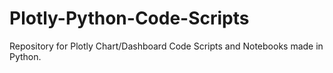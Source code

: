 # Plotly-Python-Code-Scripts
Repository for Plotly Chart/Dashboard Code Scripts and Notebooks made in Python.
